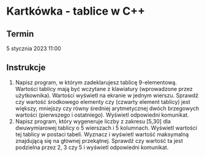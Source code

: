 # Kartkówka - tablice w C++
## Termin
5 stycznia 2023 11:00
## Instrukcje
1. Napisz program, w którym zadeklarujesz tablicę 9-elementową. Wartości tablicy mają być
wczytane z klawiatury (wprowadzone przez użytkownika). Wartości wyświetl na ekranie w
jednym wierszu. Sprawdź czy wartość środkowego elementy czy (czwarty element tablicy) jest
większy, mniejszy czy równy średniej arytmetycznej dwóch brzegowych wartości (pierwszego
i ostatniego). Wyświetl odpowiedni komunikat.
2. Napisz program, który wygeneruje liczby z zakresu [5,30] dla dwuwymiarowej tablicy o 5
wierszach i 5 kolumnach. Wyświetl wartości tej tablicy w postaci tabeli. Wyznacz i wyświetl
wartość maksymalną znajdującą się na głównej przekątnej. Sprawdź czy wartość ta jest
podzielna przez 2, 3 czy 5 i wyświetl odpowiedni komunikat.